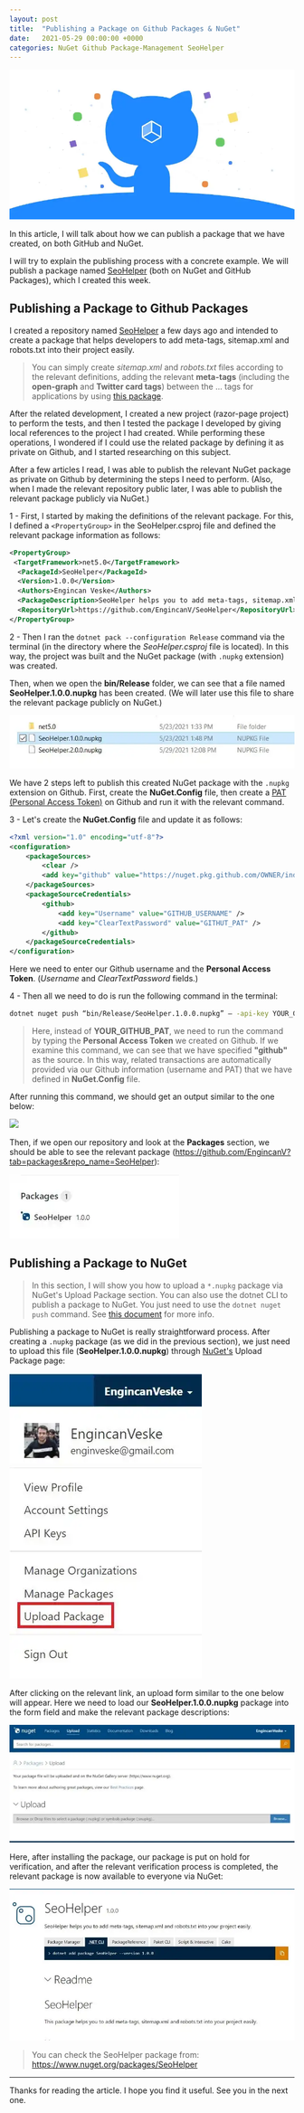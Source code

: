 ```yaml
---
layout: post
title:  "Publishing a Package on Github Packages & NuGet"
date:   2021-05-29 00:00:00 +0000
categories: NuGet Github Package-Management SeoHelper
---
```


![](/assets/images/publishing-package/cover-image.png)

In this article, I will talk about how we can publish a package that we have created, on both GitHub and NuGet.

I will try to explain the publishing process with a concrete example. We will publish a package named [SeoHelper](https://github.com/EngincanV/SeoHelper) (both on NuGet and GitHub Packages), which I created this week.

## Publishing a Package to Github Packages

I created a repository named [SeoHelper](https://github.com/EngincanV/SeoHelper) a few days ago and intended to create a package that helps developers to add meta-tags, sitemap.xml and robots.txt into their project easily. 

> You can simply create *sitemap.xml* and *robots.txt* files according to the relevant definitions, adding the relevant **meta-tags** (including the **open-graph** and **Twitter card tags**) between the <head>...</head> tags for applications by using [this package](https://github.com/EngincanV/SeoHelper).

After the related development, I created a new project (razor-page project) to perform the tests, and then I tested the package I developed by giving local references to the project I had created. While performing these operations, I wondered if I could use the related package by defining it as private on Github, and I started researching on this subject.

After a few articles I read, I was able to publish the relevant NuGet package as private on Github by determining the steps I need to perform. (Also, when I made the relevant repository public later, I was able to publish the relevant package publicly via NuGet.)

1 - First, I started by making the definitions of the relevant package. For this, I defined a `<PropertyGroup>` in the SeoHelper.csproj file and defined the relevant package information as follows:

```xml
<PropertyGroup>
 <TargetFramework>net5.0</TargetFramework>
  <PackageId>SeoHelper</PackageId>
  <Version>1.0.0</Version>
  <Authors>Engincan Veske</Authors>
  <PackageDescription>SeoHelper helps you to add meta-tags, sitemap.xml and robots.txt into your project easily.</PackageDescription>
  <RepositoryUrl>https://github.com/EngincanV/SeoHelper</RepositoryUrl>
</PropertyGroup>
```

2 - Then I ran the `dotnet pack --configuration Release` command via the terminal (in the directory where the *SeoHelper.csproj* file is located). In this way, the project was built and the NuGet package (with `.nupkg` extension) was created.

Then, when we open the **bin/Release** folder, we can see that a file named **SeoHelper.1.0.0.nupkg** has been created. (We will later use this file to share the relevant package publicly on NuGet.)

![](/assets/images/publishing-package/seohelper-nupkg.png)

We have 2 steps left to publish this created NuGet package with the `.nupkg` extension on Github. First, create the **NuGet.Config** file, then create a [PAT (Personal Access Token)](https://docs.github.com/en/github/authenticating-to-github/keeping-your-account-and-data-secure/creating-a-personal-access-token) on Github and run it with the relevant command.

3 - Let's create the **NuGet.Config** file and update it as follows:

```xml
<?xml version="1.0" encoding="utf-8"?>
<configuration>
    <packageSources>
        <clear />
        <add key="github" value="https://nuget.pkg.github.com/OWNER/index.json" />
    </packageSources>
    <packageSourceCredentials>
        <github>
            <add key="Username" value="GITHUB_USERNAME" />
            <add key="ClearTextPassword" value="GITHUT_PAT" />
        </github>
    </packageSourceCredentials>
</configuration>
```

Here we need to enter our Github username and the **Personal Access Token**. (*Username* and *ClearTextPassword* fields.)

4 - Then all we need to do is run the following command in the terminal:
   
```bash
dotnet nuget push “bin/Release/SeoHelper.1.0.0.nupkg” — -api-key YOUR_GITHUB_PAT --source “github”
```

> Here, instead of **YOUR_GITHUB_PAT**, we need to run the command by typing the **Personal Access Token** we created on Github. If we examine this command, we can see that we have specified **"github"** as the source. In this way, related transactions are automatically provided via our Github information (username and PAT) that we have defined in **NuGet.Config** file.

After running this command, we should get an output similar to the one below:

![](/assets/images/publihsing-package/output.png)

Then, if we open our repository and look at the **Packages** section, we should be able to see the relevant package (https://github.com/EngincanV?tab=packages&repo_name=SeoHelper):

![](/assets/images/publishing-package/packages.png)


## Publishing a Package to NuGet

> In this section, I will show you how to upload a `*.nupkg` package via NuGet's Upload Package section. You can also use the dotnet CLI to publish a package to NuGet. You just need to use the `dotnet nuget push` command. See [this document](https://learn.microsoft.com/en-us/dotnet/core/tools/dotnet-nuget-push) for more info.

Publishing a package to NuGet is really straightforward process. After creating a `.nupkg` package (as we did in the previous section), we just need to upload this file (**SeoHelper.1.0.0.nupkg**) through [NuGet's](https://www.nuget.org/) Upload Package page:

![](/assets/images/publishing-package/upload-package.png)

After clicking on the relevant link, an upload form similar to the one below will appear. Here we need to load our **SeoHelper.1.0.0.nupkg** package into the form field and make the relevant package descriptions:

![](/assets/images/publishing-package/package-upload-form.png)

Here, after installing the package, our package is put on hold for verification, and after the relevant verification process is completed, the relevant package is now available to everyone via NuGet:

![](/assets/images/publishing-package/seohelper-package.png)

> You can check the SeoHelper package from: https://www.nuget.org/packages/SeoHelper

---

Thanks for reading the article. I hope you find it useful. See you in the next one.